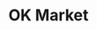 ---
title: "OK Market"
url: /providencia/ok-market-avenida-nueva-providencia/
shop: Lebensmittel
---